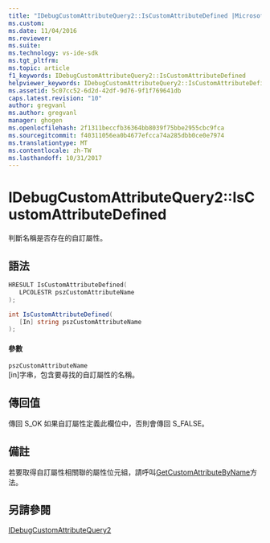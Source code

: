 ```yaml
---
title: "IDebugCustomAttributeQuery2::IsCustomAttributeDefined |Microsoft 文件"
ms.custom: 
ms.date: 11/04/2016
ms.reviewer: 
ms.suite: 
ms.technology: vs-ide-sdk
ms.tgt_pltfrm: 
ms.topic: article
f1_keywords: IDebugCustomAttributeQuery2::IsCustomAttributeDefined
helpviewer_keywords: IDebugCustomAttributeQuery2::IsCustomAttributeDefined
ms.assetid: 5c07cc52-6d2d-42df-9d76-9f1f769641db
caps.latest.revision: "10"
author: gregvanl
ms.author: gregvanl
manager: ghogen
ms.openlocfilehash: 2f1311beccfb36364bb8039f75bbe2955cbc9fca
ms.sourcegitcommit: f40311056ea0b4677efcca74a285dbb0ce0e7974
ms.translationtype: MT
ms.contentlocale: zh-TW
ms.lasthandoff: 10/31/2017
---
```

# <a name="idebugcustomattributequery2iscustomattributedefined"></a>IDebugCustomAttributeQuery2::IsCustomAttributeDefined
判斷名稱是否存在的自訂屬性。  
  
## <a name="syntax"></a>語法  
  
```cpp  
HRESULT IsCustomAttributeDefined(   
   LPCOLESTR pszCustomAttributeName  
);  
```  
  
```csharp  
int IsCustomAttributeDefined(  
   [In] string pszCustomAttributeName  
);  
```  
  
#### <a name="parameters"></a>參數  
 `pszCustomAttributeName`  
 [in]字串，包含要尋找的自訂屬性的名稱。  
  
## <a name="return-value"></a>傳回值  
 傳回 S_OK 如果自訂屬性定義此欄位中，否則會傳回 S_FALSE。  
  
## <a name="remarks"></a>備註  
 若要取得自訂屬性相關聯的屬性位元組，請呼叫[GetCustomAttributeByName](../../../extensibility/debugger/reference/idebugcustomattributequery2-getcustomattributebyname.md)方法。  
  
## <a name="see-also"></a>另請參閱  
 [IDebugCustomAttributeQuery2](../../../extensibility/debugger/reference/idebugcustomattributequery2.md)